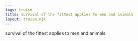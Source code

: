 ```yaml
---
tags: truism
title: survival of the fittest applies to men and animals
layout: truism.njk
---
```


survival of the fittest applies to men and animals